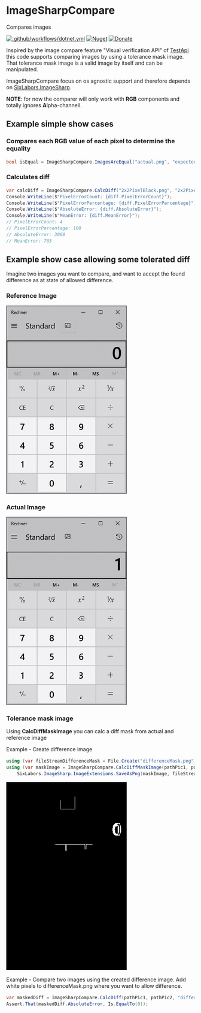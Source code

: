 # ImageSharpCompare

Compares images

[![.github/workflows/dotnet.yml](https://github.com/Codeuctivity/ImageSharp.Compare/actions/workflows/dotnet.yml/badge.svg)](https://github.com/Codeuctivity/ImageSharp.Compare/actions/workflows/dotnet.yml) [![Nuget](https://img.shields.io/nuget/v/Codeuctivity.ImageSharpCompare.svg)](https://www.nuget.org/packages/Codeuctivity.ImageSharpCompare/) [![Donate](https://img.shields.io/static/v1?label=Paypal&message=Donate&color=informational)](https://www.paypal.com/donate?hosted_button_id=7M7UFMMRTS7UE)

Inspired by the image compare feature "Visual verification API" of [TestApi](https://blogs.msdn.microsoft.com/ivo_manolov/2009/04/20/introduction-to-testapi-part-3-visual-verification-apis/) this code supports comparing images by using a tolerance mask image. That tolerance mask image is a valid image by itself and can be manipulated.

ImageSharpCompare focus on os agnostic support and therefore depends on [SixLabors.ImageSharp](https://github.com/SixLabors/ImageSharp).

**NOTE**: for now the comparer will only work with **RGB** components and totally ignores **A**lpha-channell.

## Example simple show cases

### Compares each RGB value of each pixel to determine the equality

```csharp
bool isEqual = ImageSharpCompare.ImagesAreEqual("actual.png", "expected.png");
```

### Calculates diff

```csharp
var calcDiff = ImageSharpCompare.CalcDiff("2x2PixelBlack.png", "2x2PixelWhite.png");
Console.WriteLine($"PixelErrorCount: {diff.PixelErrorCount}");
Console.WriteLine($"PixelErrorPercentage: {diff.PixelErrorPercentage}");
Console.WriteLine($"AbsoluteError: {diff.AbsoluteError}");
Console.WriteLine($"MeanError: {diff.MeanError}");
// PixelErrorCount: 4
// PixelErrorPercentage: 100
// AbsoluteError: 3060
// MeanError: 765
```

## Example show case allowing some tolerated diff

Imagine two images you want to compare, and want to accept the found difference as at state of allowed difference.

### Reference Image

![actual image](./ImageSharpCompareTestNunit/TestData/Calc0.jpg "Reference Image")

### Actual Image

![actual image](./ImageSharpCompareTestNunit/TestData/Calc1.jpg "Reference Image")

### Tolerance mask image

Using **CalcDiffMaskImage** you can calc a diff mask from actual and reference image

Example - Create difference image

```csharp
using (var fileStreamDifferenceMask = File.Create("differenceMask.png"))
using (var maskImage = ImageSharpCompare.CalcDiffMaskImage(pathPic1, pathPic2))
    SixLabors.ImageSharp.ImageExtensions.SaveAsPng(maskImage, fileStreamDifferenceMask);
```

![differenceMask.png](./ImageSharpCompareTestNunit/TestData/differenceMask.png "differenceMask.png")

Example - Compare two images using the created difference image. Add white pixels to differenceMask.png where you want to allow difference.

```csharp
var maskedDiff = ImageSharpCompare.CalcDiff(pathPic1, pathPic2, "differenceMask.png");
Assert.That(maskedDiff.AbsoluteError, Is.EqualTo(0));
```
